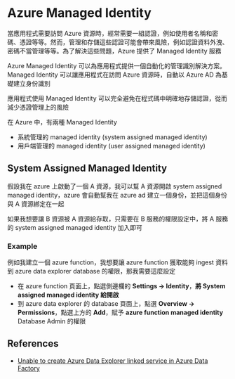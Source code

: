 # Azure Managed Identity

當應用程式需要訪問 Azure 資源時，經常需要一組認證，例如使用者名稱和密碼、憑證等等。然而，管理和存儲這些認證可能會帶來風險，例如認證資料外洩、密碼不當管理等等。為了解決這些問題，Azure 提供了 Managed Identity 服務

Azure Managed Identity 可以為應用程式提供一個自動化的管理識別解決方案。Managed Identity 可以讓應用程式在訪問 Azure 資源時，自動以 Azure AD 為基礎建立身份識別

應用程式使用 Managed Identity 可以完全避免在程式碼中明確地存儲認證，從而減少憑證管理上的風險

在 Azure 中，有兩種 Managed Identity

- 系統管理的 managed identity (system assigned managed identity)
- 用戶端管理的 managed identity (user assigned managed identity)

## System Assigned Managed Identity

假設我在 azure 上啟動了一個 A 資源，我可以幫 A 資源開啟 system assigned managed identity，azure 會自動幫我在 azure ad 建立一個身份，並把這個身份與 A 資源綁定在一起

如果我想要讓 B 資源被 A 資源給存取，只需要在 B 服務的權限設定中，將 A 服務的 system assigned managed identity 加入即可

### Example

例如我建立一個 azure function，我想要讓 azure function 獲取能夠 ingest 資料到 azure data explorer database 的權限，那我需要這麼設定

- 在 azure function 頁面上，點選側邊欄的 **Settings -> Identity**，**將 System assigned managed identity 給開啟**
- 到 azure data explorer 的 database 頁面上，點選 **Overview -> Permissions**，點選上方的 **Add**，賦予 **azure function managed identity** Database Admin 的權限

## References

- [Unable to create Azure Data Explorer linked service in Azure Data Factory](https://learn.microsoft.com/en-us/answers/questions/758303/unable-to-create-azure-data-explorer-linked-servic)
